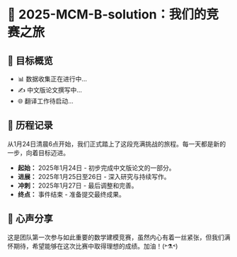 # 📝 2025-MCM-B-solution：我们的竞赛之旅

## 🎯 目标概览
- 📊 数据收集正在进行中...
- ✍️ 中文版论文撰写中...
- 🌐 翻译工作待启动...

## 📅 历程记录
从1月24日清晨6点开始，我们正式踏上了这段充满挑战的旅程。每一天都是新的一步，向着目标迈进。

- **起始：** 2025年1月24日 - 初步完成中文版论文的一部分。
- **进展：** 2025年1月25日至26日 - 深入研究与持续写作。
- **冲刺：** 2025年1月27日 - 最后调整和完善。
- **终点：** 事件结束 - 准备提交最终成果。

## 💬 心声分享
这是团队第一次参与如此重要的数学建模竞赛，虽然内心有着一丝紧张，但我们满怀期待，希望能够在这次比赛中取得理想的成绩。加油！(˃⚗˂)
